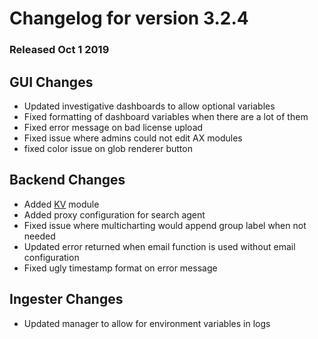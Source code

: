 # Changelog for version 3.2.4
  
### Released Oct 1 2019

## GUI Changes
* Updated investigative dashboards to allow optional variables
* Fixed formatting of dashboard variables when there are a lot of them
* Fixed error message on bad license upload
* Fixed issue where admins could not edit AX modules
* fixed color issue on glob renderer button

## Backend Changes
* Added [KV](#!search/kv/kv.md) module
* Added proxy configuration for search agent
* Fixed issue where multicharting would append group label when not needed
* Updated error returned when email function is used without email configuration
* Fixed ugly timestamp format on error message

## Ingester Changes
* Updated manager to allow for environment variables in logs
